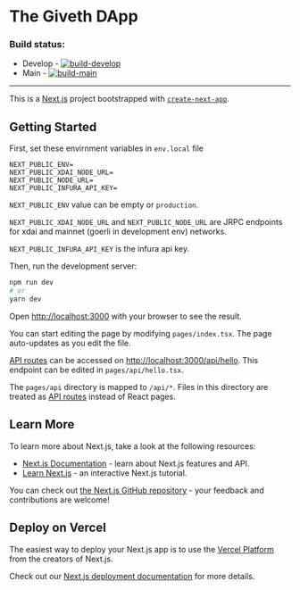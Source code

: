 # The Giveth DApp

### Build status:
- Develop - [![build-develop](https://github.com/Giveth/giveth-dapps-v2/actions/workflows/Build.yml/badge.svg?branch=develop)](https://github.com/Giveth/giveth-dapps-v2/actions/workflows/Build.yml)
- Main - [![build-main](https://github.com/Giveth/giveth-dapps-v2/actions/workflows/Build.yml/badge.svg?branch=main)](https://github.com/Giveth/giveth-dapps-v2/actions/workflows/Build.yml)
--------------
This is a [Next.js](https://nextjs.org/) project bootstrapped with [`create-next-app`](https://github.com/vercel/next.js/tree/canary/packages/create-next-app).

## Getting Started

First, set these envirnment variables in `env.local` file

```
NEXT_PUBLIC_ENV=
NEXT_PUBLIC_XDAI_NODE_URL=
NEXT_PUBLIC_NODE_URL=
NEXT_PUBLIC_INFURA_API_KEY=
```

`NEXT_PUBLIC_ENV` value can be empty or `production`.

`NEXT_PUBLIC_XDAI_NODE_URL` and `NEXT_PUBLIC_NODE_URL` are JRPC endpoints for xdai and mainnet (goerli in development env) networks.

`NEXT_PUBLIC_INFURA_API_KEY` is the infura api key.

Then, run the development server:

```bash
npm run dev
# or
yarn dev
```

Open [http://localhost:3000](http://localhost:3000) with your browser to see the result.

You can start editing the page by modifying `pages/index.tsx`. The page auto-updates as you edit the file.

[API routes](https://nextjs.org/docs/api-routes/introduction) can be accessed on [http://localhost:3000/api/hello](http://localhost:3000/api/hello). This endpoint can be edited in `pages/api/hello.tsx`.

The `pages/api` directory is mapped to `/api/*`. Files in this directory are treated as [API routes](https://nextjs.org/docs/api-routes/introduction) instead of React pages.

## Learn More

To learn more about Next.js, take a look at the following resources:

-   [Next.js Documentation](https://nextjs.org/docs) - learn about Next.js features and API.
-   [Learn Next.js](https://nextjs.org/learn) - an interactive Next.js tutorial.

You can check out [the Next.js GitHub repository](https://github.com/vercel/next.js/) - your feedback and contributions are welcome!

## Deploy on Vercel

The easiest way to deploy your Next.js app is to use the [Vercel Platform](https://vercel.com/new?utm_medium=default-template&filter=next.js&utm_source=create-next-app&utm_campaign=create-next-app-readme) from the creators of Next.js.

Check out our [Next.js deployment documentation](https://nextjs.org/docs/deployment) for more details.
